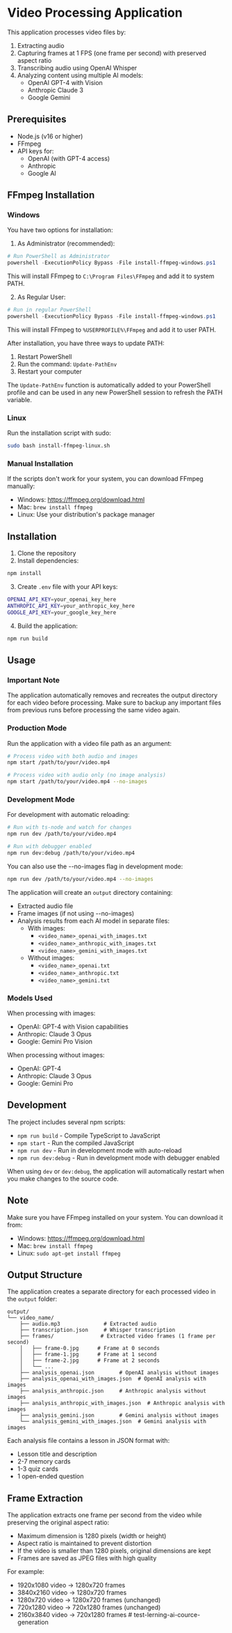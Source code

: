 # Video Processing Application

This application processes video files by:
1. Extracting audio
2. Capturing frames at 1 FPS (one frame per second) with preserved aspect ratio
3. Transcribing audio using OpenAI Whisper
4. Analyzing content using multiple AI models:
   - OpenAI GPT-4 with Vision
   - Anthropic Claude 3
   - Google Gemini

## Prerequisites

- Node.js (v16 or higher)
- FFmpeg
- API keys for:
  - OpenAI (with GPT-4 access)
  - Anthropic
  - Google AI

## FFmpeg Installation

### Windows
You have two options for installation:

1. As Administrator (recommended):
```powershell
# Run PowerShell as Administrator
powershell -ExecutionPolicy Bypass -File install-ffmpeg-windows.ps1
```
This will install FFmpeg to `C:\Program Files\FFmpeg` and add it to system PATH.

2. As Regular User:
```powershell
# Run in regular PowerShell
powershell -ExecutionPolicy Bypass -File install-ffmpeg-windows.ps1
```
This will install FFmpeg to `%USERPROFILE%\FFmpeg` and add it to user PATH.

After installation, you have three ways to update PATH:
1. Restart PowerShell
2. Run the command: `Update-PathEnv`
3. Restart your computer

The `Update-PathEnv` function is automatically added to your PowerShell profile and can be used in any new PowerShell session to refresh the PATH variable.

### Linux
Run the installation script with sudo:
```bash
sudo bash install-ffmpeg-linux.sh
```

### Manual Installation
If the scripts don't work for your system, you can download FFmpeg manually:
- Windows: https://ffmpeg.org/download.html
- Mac: `brew install ffmpeg`
- Linux: Use your distribution's package manager

## Installation

1. Clone the repository
2. Install dependencies:
```bash
npm install
```
3. Create `.env` file with your API keys:
```bash
OPENAI_API_KEY=your_openai_key_here
ANTHROPIC_API_KEY=your_anthropic_key_here
GOOGLE_API_KEY=your_google_key_here
```
4. Build the application:
```bash
npm run build
```

## Usage

### Important Note
The application automatically removes and recreates the output directory for each video before processing. Make sure to backup any important files from previous runs before processing the same video again.

### Production Mode
Run the application with a video file path as an argument:

```bash
# Process video with both audio and images
npm start /path/to/your/video.mp4

# Process video with audio only (no image analysis)
npm start /path/to/your/video.mp4 --no-images
```

### Development Mode
For development with automatic reloading:

```bash
# Run with ts-node and watch for changes
npm run dev /path/to/your/video.mp4

# Run with debugger enabled
npm run dev:debug /path/to/your/video.mp4
```

You can also use the --no-images flag in development mode:
```bash
npm run dev /path/to/your/video.mp4 --no-images
```

The application will create an `output` directory containing:
- Extracted audio file
- Frame images (if not using --no-images)
- Analysis results from each AI model in separate files:
  - With images: 
    - `<video_name>_openai_with_images.txt`
    - `<video_name>_anthropic_with_images.txt`
    - `<video_name>_gemini_with_images.txt`
  - Without images:
    - `<video_name>_openai.txt`
    - `<video_name>_anthropic.txt`
    - `<video_name>_gemini.txt`

### Models Used

When processing with images:
- OpenAI: GPT-4 with Vision capabilities
- Anthropic: Claude 3 Opus
- Google: Gemini Pro Vision

When processing without images:
- OpenAI: GPT-4
- Anthropic: Claude 3 Opus
- Google: Gemini Pro

## Development

The project includes several npm scripts:

- `npm run build` - Compile TypeScript to JavaScript
- `npm start` - Run the compiled JavaScript
- `npm run dev` - Run in development mode with auto-reload
- `npm run dev:debug` - Run in development mode with debugger enabled

When using `dev` or `dev:debug`, the application will automatically restart when you make changes to the source code.

## Note

Make sure you have FFmpeg installed on your system. You can download it from:
- Windows: https://ffmpeg.org/download.html
- Mac: `brew install ffmpeg`
- Linux: `sudo apt-get install ffmpeg`

## Output Structure

The application creates a separate directory for each processed video in the `output` folder:

```
output/
└── video_name/
    ├── audio.mp3              # Extracted audio
    ├── transcription.json     # Whisper transcription
    ├── frames/               # Extracted video frames (1 frame per second)
    │   ├── frame-0.jpg      # Frame at 0 seconds
    │   ├── frame-1.jpg      # Frame at 1 second
    │   ├── frame-2.jpg      # Frame at 2 seconds
    │   └── ...
    ├── analysis_openai.json        # OpenAI analysis without images
    ├── analysis_openai_with_images.json  # OpenAI analysis with images
    ├── analysis_anthropic.json     # Anthropic analysis without images
    ├── analysis_anthropic_with_images.json  # Anthropic analysis with images
    ├── analysis_gemini.json        # Gemini analysis without images
    └── analysis_gemini_with_images.json  # Gemini analysis with images
```

Each analysis file contains a lesson in JSON format with:
- Lesson title and description
- 2-7 memory cards
- 1-3 quiz cards
- 1 open-ended question 

## Frame Extraction

The application extracts one frame per second from the video while preserving the original aspect ratio:
- Maximum dimension is 1280 pixels (width or height)
- Aspect ratio is maintained to prevent distortion
- If the video is smaller than 1280 pixels, original dimensions are kept
- Frames are saved as JPEG files with high quality

For example:
- 1920x1080 video → 1280x720 frames
- 3840x2160 video → 1280x720 frames
- 1280x720 video → 1280x720 frames (unchanged)
- 720x1280 video → 720x1280 frames (unchanged)
- 2160x3840 video → 720x1280 frames #   t e s t - l e r n i n g - a i - c o u r c e - g e n e r a t i o n  
 